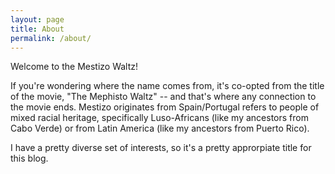 ```yaml
---
layout: page
title: About
permalink: /about/
---
```


Welcome to the Mestizo Waltz!

If you're wondering where the name comes from, it's co-opted from the title of the movie, "The Mephisto Waltz" -- and that's where any connection to the movie ends. Mestizo originates from Spain/Portugal refers to people of mixed racial heritage, specifically Luso-Africans (like my ancestors from Cabo Verde) or from Latin America (like my ancestors from Puerto Rico).

I have a pretty diverse set of interests, so it's a pretty approrpiate title for this blog.


